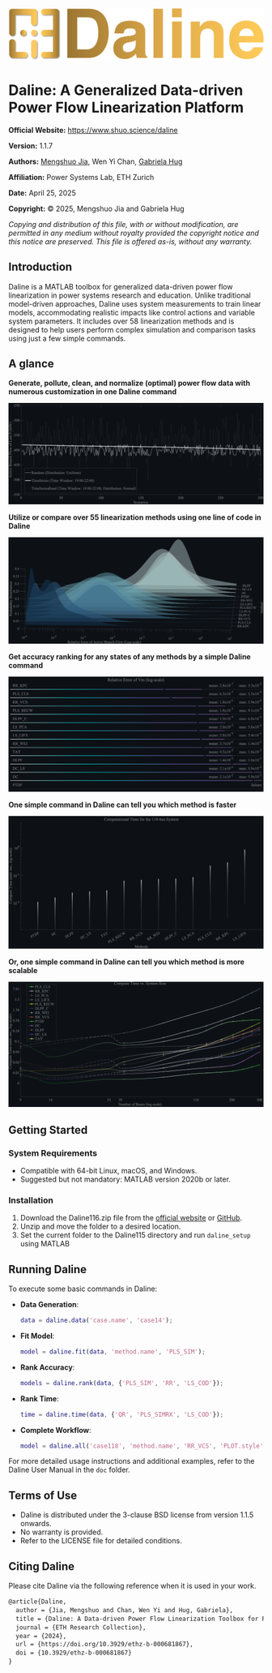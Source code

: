 ![dalinelogo](dalinelogo.png)

# Daline: A Generalized Data-driven Power Flow Linearization Platform

**Official Website:** https://www.shuo.science/daline

**Version:** 1.1.7

**Authors:** [Mengshuo Jia](https://www.shuo.science), Wen Yi Chan, [Gabriela Hug](https://psl.ee.ethz.ch/people/prof--gabriela-hug.html)

**Affiliation:** Power Systems Lab, ETH Zurich

**Date:** April 25, 2025

**Copyright:** © 2025, Mengshuo Jia and Gabriela Hug

*Copying and distribution of this file, with or without modification, are permitted in any medium without royalty provided the copyright notice and this notice are preserved. This file is offered as-is, without any warranty.*

## Introduction

Daline is a MATLAB toolbox for generalized data-driven power flow linearization in power systems research and education. Unlike traditional model-driven approaches, Daline uses system measurements to train linear models, accommodating realistic impacts like control actions and variable system parameters. It includes over 58 linearization methods and is designed to help users perform complex simulation and comparison tasks using just a few simple commands.

## A glance

**Generate, pollute, clean, and normalize (optimal) power flow data with numerous customization in one Daline command**

![distribution](https://github.com/JarvisETHZ/JarvisETHZ.github.io/blob/master/assets/images/data_generation_github.png)

**Utilize or compare over 55 linearization methods using one line of code in Daline**

![distribution](https://github.com/JarvisETHZ/JarvisETHZ.github.io/blob/master/assets/images/distribution_github.png)

**Get accuracy ranking for any states of any methods by a simple Daline command**

![distribution](https://github.com/JarvisETHZ/JarvisETHZ.github.io/blob/master/assets/images/rank_Vm_github.png)

**One simple command in Daline can tell you which method is faster**

![distribution](https://github.com/JarvisETHZ/JarvisETHZ.github.io/blob/master/assets/images/time_github.png)

**Or, one simple command in Daline can tell you which method is more scalable**

![distribution](https://github.com/JarvisETHZ/JarvisETHZ.github.io/blob/master/assets/images/scale_github.png)

## Getting Started

### System Requirements

- Compatible with 64-bit Linux, macOS, and Windows.
- Suggested but not mandatory: MATLAB version 2020b or later.

### Installation

1. Download the Daline116.zip file from the [official website](https://www.shuo.science/daline) or [GitHub](https://github.com/JarvisETHZ/Daline).
2. Unzip and move the folder to a desired location.
3. Set the current folder to the Daline115 directory and run `daline_setup` using MATLAB

## Running Daline

To execute some basic commands in Daline:

- **Data Generation**:

  ```matlab
  data = daline.data('case.name', 'case14');
  ```

- **Fit Model**:

  ```matlab
  model = daline.fit(data, 'method.name', 'PLS_SIM');
  ```

- **Rank Accuracy**:

  ```matlab
  models = daline.rank(data, {'PLS_SIM', 'RR', 'LS_COD'});
  ```

- **Rank Time**:

  ```matlab
  time = daline.time(data, {'QR', 'PLS_SIMRX', 'LS_COD'});
  ```

- **Complete Workflow**:

  ```matlab
  model = daline.all('case118', 'method.name', 'RR_VCS', 'PLOT.style', 'light');
  ```

For more detailed usage instructions and additional examples, refer to the Daline User Manual in the `doc` folder.

## Terms of Use

- Daline is distributed under the 3-clause BSD license from version 1.1.5 onwards.
- No warranty is provided.
- Refer to the LICENSE file for detailed conditions.

## Citing Daline

Please cite Daline via the following reference when it is used in your work. 

```latex
@article{Daline,
  author = {Jia, Mengshuo and Chan, Wen Yi and Hug, Gabriela},
  title = {Daline: A Data-driven Power Flow Linearization Toolbox for Power Systems Research and Education}, 
  journal = {ETH Research Collection},
  year = {2024}, 
  url = {https://doi.org/10.3929/ethz-b-000681867},
  doi = {10.3929/ethz-b-000681867}
}
```

